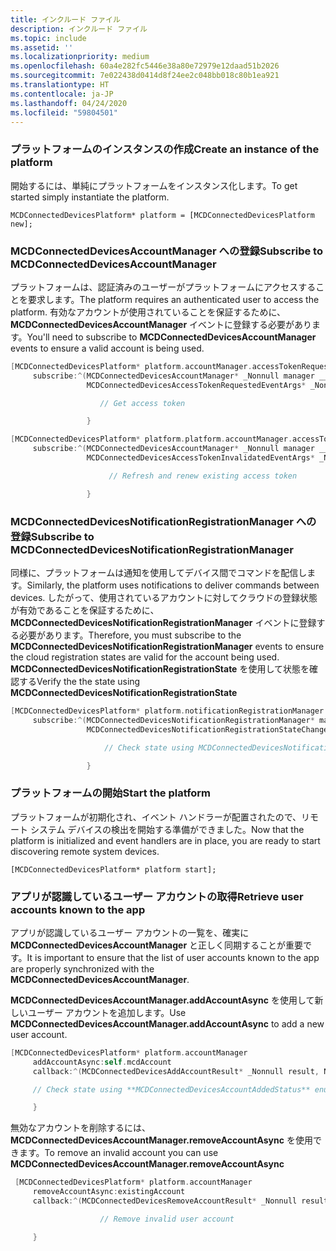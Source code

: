 ```yaml
---
title: インクルード ファイル
description: インクルード ファイル
ms.topic: include
ms.assetid: ''
ms.localizationpriority: medium
ms.openlocfilehash: 60a4e282fc5446e38a80e72979e12daad51b2026
ms.sourcegitcommit: 7e022438d0414d8f24ee2c048bb018c80b1ea921
ms.translationtype: HT
ms.contentlocale: ja-JP
ms.lasthandoff: 04/24/2020
ms.locfileid: "59804501"
---
```

### <a name="create-an-instance-of-the-platform"></a><span data-ttu-id="ad3c8-103">プラットフォームのインスタンスの作成</span><span class="sxs-lookup"><span data-stu-id="ad3c8-103">Create an instance of the platform</span></span>

<span data-ttu-id="ad3c8-104">開始するには、単純にプラットフォームをインスタンス化します。</span><span class="sxs-lookup"><span data-stu-id="ad3c8-104">To get started simply instantiate the platform.</span></span>

`MCDConnectedDevicesPlatform* platform = [MCDConnectedDevicesPlatform new];`

### <a name="subscribe-to-mcdconnecteddevicesaccountmanager"></a><span data-ttu-id="ad3c8-105">MCDConnectedDevicesAccountManager への登録</span><span class="sxs-lookup"><span data-stu-id="ad3c8-105">Subscribe to MCDConnectedDevicesAccountManager</span></span>

<span data-ttu-id="ad3c8-106">プラットフォームは、認証済みのユーザーがプラットフォームにアクセスすることを要求します。</span><span class="sxs-lookup"><span data-stu-id="ad3c8-106">The platform requires an authenticated user to access the platform.</span></span>  <span data-ttu-id="ad3c8-107">有効なアカウントが使用されていることを保証するために、**MCDConnectedDevicesAccountManager** イベントに登録する必要があります。</span><span class="sxs-lookup"><span data-stu-id="ad3c8-107">You'll need to subscribe to **MCDConnectedDevicesAccountManager** events to ensure a valid account is being used.</span></span>

```ObjectiveC
[MCDConnectedDevicesPlatform* platform.accountManager.accessTokenRequested
     subscribe:^(MCDConnectedDevicesAccountManager* _Nonnull manager __unused,
                 MCDConnectedDevicesAccessTokenRequestedEventArgs* _Nonnull request __unused) {

                    // Get access token

                 }
```

```ObjectiveC
[MCDConnectedDevicesPlatform* platform.platform.accountManager.accessTokenInvalidated
     subscribe:^(MCDConnectedDevicesAccountManager* _Nonnull manager __unused,
                 MCDConnectedDevicesAccessTokenInvalidatedEventArgs* _Nonnull request) {

                      // Refresh and renew existing access token

                 }
```

### <a name="subscribe-to-mcdconnecteddevicesnotificationregistrationmanager"></a><span data-ttu-id="ad3c8-108">MCDConnectedDevicesNotificationRegistrationManager への登録</span><span class="sxs-lookup"><span data-stu-id="ad3c8-108">Subscribe to MCDConnectedDevicesNotificationRegistrationManager</span></span>

<span data-ttu-id="ad3c8-109">同様に、プラットフォームは通知を使用してデバイス間でコマンドを配信します。</span><span class="sxs-lookup"><span data-stu-id="ad3c8-109">Similarly, the platform uses notifications to deliver commands between devices.</span></span>  <span data-ttu-id="ad3c8-110">したがって、使用されているアカウントに対してクラウドの登録状態が有効であることを保証するために、**MCDConnectedDevicesNotificationRegistrationManager** イベントに登録する必要があります。</span><span class="sxs-lookup"><span data-stu-id="ad3c8-110">Therefore, you must subscribe to the **MCDConnectedDevicesNotificationRegistrationManager** events to ensure the cloud registration states are valid for the account being used.</span></span>  <span data-ttu-id="ad3c8-111">**MCDConnectedDevicesNotificationRegistrationState** を使用して状態を確認する</span><span class="sxs-lookup"><span data-stu-id="ad3c8-111">Verify the the state using **MCDConnectedDevicesNotificationRegistrationState**</span></span>

```ObjectiveC
[MCDConnectedDevicesPlatform* platform.notificationRegistrationManager.notificationRegistrationStateChanged
     subscribe:^(MCDConnectedDevicesNotificationRegistrationManager* manager __unused,
                 MCDConnectedDevicesNotificationRegistrationStateChangedEventArgs* args __unused) {

                     // Check state using MCDConnectedDevicesNotificationRegistrationState enum

                 }

```

### <a name="start-the-platform"></a><span data-ttu-id="ad3c8-112">プラットフォームの開始</span><span class="sxs-lookup"><span data-stu-id="ad3c8-112">Start the platform</span></span>
<span data-ttu-id="ad3c8-113">プラットフォームが初期化され、イベント ハンドラーが配置されたので、リモート システム デバイスの検出を開始する準備ができました。</span><span class="sxs-lookup"><span data-stu-id="ad3c8-113">Now that the platform is initialized and event handlers are in place, you are ready to start discovering remote system devices.</span></span>  

`[MCDConnectedDevicesPlatform* platform start];`

### <a name="retrieve-user-accounts-known-to-the-app"></a><span data-ttu-id="ad3c8-114">アプリが認識しているユーザー アカウントの取得</span><span class="sxs-lookup"><span data-stu-id="ad3c8-114">Retrieve user accounts known to the app</span></span>

<span data-ttu-id="ad3c8-115">アプリが認識しているユーザー アカウントの一覧を、確実に **MCDConnectedDevicesAccountManager** と正しく同期することが重要です。</span><span class="sxs-lookup"><span data-stu-id="ad3c8-115">It is important to ensure that the list of user accounts known to the app are properly synchronized with the **MCDConnectedDevicesAccountManager**.</span></span>

<span data-ttu-id="ad3c8-116">**MCDConnectedDevicesAccountManager.addAccountAsync** を使用して新しいユーザー アカウントを追加します。</span><span class="sxs-lookup"><span data-stu-id="ad3c8-116">Use **MCDConnectedDevicesAccountManager.addAccountAsync** to add a new user account.</span></span>

```ObjectiveC
[MCDConnectedDevicesPlatform* platform.accountManager
     addAccountAsync:self.mcdAccount
     callback:^(MCDConnectedDevicesAddAccountResult* _Nonnull result, NSError* _Nullable error) {

     // Check state using **MCDConnectedDevicesAccountAddedStatus** enum

     }
```

<span data-ttu-id="ad3c8-117">無効なアカウントを削除するには、**MCDConnectedDevicesAccountManager.removeAccountAsync** を使用できます。</span><span class="sxs-lookup"><span data-stu-id="ad3c8-117">To remove an invalid account you can use **MCDConnectedDevicesAccountManager.removeAccountAsync**</span></span>

```ObjectiveC
 [MCDConnectedDevicesPlatform* platform.accountManager
     removeAccountAsync:existingAccount
     callback:^(MCDConnectedDevicesRemoveAccountResult* _Nonnull result __unused, NSError* _Nullable error) {

                    // Remove invalid user account

     }
```
